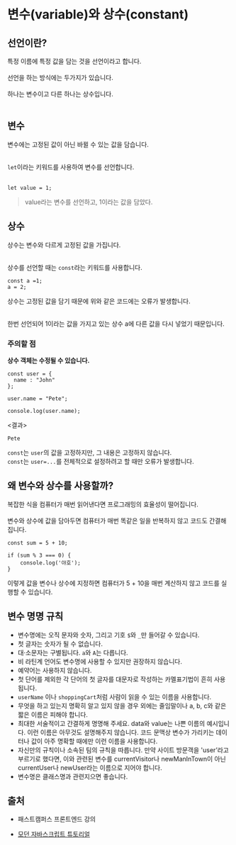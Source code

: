 # 변수(variable)와 상수(constant)

## 선언이란?

특정 이름에 특정 값을 담는 것을 선언이라고 합니다.<br><br>
선언을 하는 방식에는 두가지가 있습니다.<br><br>
하나는 변수이고 다른 하나는 상수입니다.<br><br>

## 변수

변수에는 고정된 값이 아닌 바뀔 수 있는 값을 담습니다.<br><br>

`let`이라는 키워드를 사용하여 변수를 선언합니다.<br><br>

```
let value = 1;
```

> value라는 변수를 선언하고, 1이라는 값을 담았다.

## 상수

상수는 변수와 다르게 고정된 값을 가집니다.<br><br>

상수를 선언할 때는 `const`라는 키워드를 사용합니다.<br>

```
const a =1;
a = 2;
```

상수는 고정된 값을 담기 때문에 위와 같은 코드에는 오류가 발생합니다.<br><br>

한번 선언되어 1이라는 값을 가지고 있는 상수 a에 다른 값을 다시 넣었기 때문입니다.<br>

### 주의할 점

**상수 객체는 수정될 수 있습니다.**

```
const user = {
  name : "John"
};

user.name = "Pete";

console.log(user.name);
```

<결과><br>

```
Pete
```

`const`는 `user`의 값을 고정하지만, 그 내용은 고정하지 않습니다.<br>
`const`는 `user=...`를 전체적으로 설정하려고 할 때만 오류가 발생합니다.

## 왜 변수와 상수를 사용할까?

복잡한 식을 컴퓨터가 매번 읽어낸다면 프로그래밍의 효율성이 떨어집니다.<br><br>
변수와 상수에 값을 담아두면 컴퓨터가 매번 똑같은 일을 반복하지 않고 코드도 간결해집니다.

```
const sum = 5 + 10;

if (sum % 3 === 0) {
    console.log('야호');
}
```

이렇게 값을 변수나 상수에 지정하면 컴퓨터가 5 + 10을 매번 계산하지 않고 코드를 실행할 수 있습니다.

## 변수 명명 규칙

- 변수명에는 오직 문자와 숫자, 그리고 기호 `$`와 `_`만 들어갈 수 있습니다.
- 첫 글자는 숫자가 될 수 없습니다.
- 대·소문자는 구별됩니다. `a`와 `A`는 다릅니다.
- 비 라틴계 언어도 변수명에 사용할 수 있지만 권장하지 않습니다.
- 예약어는 사용하지 않습니다.
- 첫 단어를 제외한 각 단어의 첫 글자를 대문자로 작성하는 카멜표기법이 흔히 사용됩니다.
- `userName` 이나 `shoppingCart`처럼 사람이 읽을 수 있는 이름을 사용합니다.
- 무엇을 하고 있는지 명확히 알고 있지 않을 경우 외에는 줄임말이나 a, b, c와 같은 짧은 이름은 피해야 합니다.
- 최대한 서술적이고 간결하게 명명해 주세요. data와 value는 나쁜 이름의 예시입니다. 이런 이름은 아무것도 설명해주지 않습니다. 코드 문맥상 변수가 가리키는 데이터나 값이 아주 명확할 때에만 이런 이름을 사용합니다.
- 자신만의 규칙이나 소속된 팀의 규칙을 따릅니다. 만약 사이트 방문객을 'user’라고 부르기로 했다면, 이와 관련된 변수를 currentVisitor나 newManInTown이 아닌 currentUser나 newUser라는 이름으로 지어야 합니다.
- 변수명은 클래스명과 관련지으면 좋습니다.

## 출처

- 패스트캠퍼스 프론트엔드 강의

* [모던 자바스크립트 튜토리얼](https://ko.javascript.info/object)

